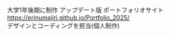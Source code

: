 大学1年後期に制作 アップデート版
ポートフォリオサイト
<br>
https://erinumajiri.github.io/Portfolio_2025/
<br>
デザインとコーディングを担当(個人制作)
